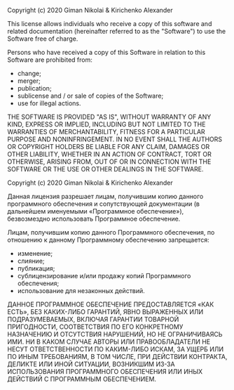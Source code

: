 Copyright (c) 2020 Giman Nikolai & Kirichenko Alexander

This license allows individuals who receive a copy of this software and related documentation (hereinafter referred to as the "Software") to use the Software free of charge.

Persons who have received a copy of this Software in relation to this Software are prohibited from:
 - change;
 - merger;
 - publication;
 - sublicense and / or sale of copies of the Software;
 - use for illegal actions.

THE SOFTWARE IS PROVIDED "AS IS", WITHOUT WARRANTY OF ANY KIND, EXPRESS OR IMPLIED, INCLUDING BUT NOT LIMITED TO THE WARRANTIES OF MERCHANTABILITY, FITNESS FOR A PARTICULAR PURPOSE AND NONINFRINGEMENT. IN NO EVENT SHALL THE AUTHORS OR COPYRIGHT HOLDERS BE LIABLE FOR ANY CLAIM, DAMAGES OR OTHER LIABILITY, WHETHER IN AN ACTION OF CONTRACT, TORT OR OTHERWISE, ARISING FROM, OUT OF OR IN CONNECTION WITH THE SOFTWARE OR THE USE OR OTHER DEALINGS IN THE SOFTWARE.


Copyright (c) 2020 Giman Nikolai & Kirichenko Alexander

Данная лицензия разрешает лицам, получившим копию данного программного обеспечения и сопутствующей документации (в дальнейшем именуемыми «Программное обеспечение»), безвозмездно использовать Программное обеспечение.

Лицам, получившим копию данного Программного обеспечения, по отношению к данному Программному обеспечению запрещается:
 - изменение;
 - слияние;
 - публикация;
 - сублицензирование и/или продажу копий Программного обеспечения;
 - использование для незаконных действий.

ДАННОЕ ПРОГРАММНОЕ ОБЕСПЕЧЕНИЕ ПРЕДОСТАВЛЯЕТСЯ «КАК ЕСТЬ», БЕЗ КАКИХ-ЛИБО ГАРАНТИЙ, ЯВНО ВЫРАЖЕННЫХ ИЛИ ПОДРАЗУМЕВАЕМЫХ, ВКЛЮЧАЯ ГАРАНТИИ ТОВАРНОЙ ПРИГОДНОСТИ, СООТВЕТСТВИЯ ПО ЕГО КОНКРЕТНОМУ НАЗНАЧЕНИЮ И ОТСУТСТВИЯ НАРУШЕНИЙ, НО НЕ ОГРАНИЧИВАЯСЬ ИМИ. НИ В КАКОМ СЛУЧАЕ АВТОРЫ ИЛИ ПРАВООБЛАДАТЕЛИ НЕ НЕСУТ ОТВЕТСТВЕННОСТИ ПО КАКИМ-ЛИБО ИСКАМ, ЗА УЩЕРБ ИЛИ ПО ИНЫМ ТРЕБОВАНИЯМ, В ТОМ ЧИСЛЕ, ПРИ ДЕЙСТВИИ КОНТРАКТА, ДЕЛИКТЕ ИЛИ ИНОЙ СИТУАЦИИ, ВОЗНИКШИМ ИЗ-ЗА ИСПОЛЬЗОВАНИЯ ПРОГРАММНОГО ОБЕСПЕЧЕНИЯ ИЛИ ИНЫХ ДЕЙСТВИЙ С ПРОГРАММНЫМ ОБЕСПЕЧЕНИЕМ.

